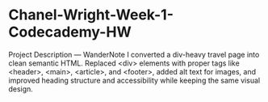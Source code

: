 # Chanel-Wright-Week-1-Codecademy-HW
Project Description — WanderNote I converted a div-heavy travel page into clean semantic HTML. Replaced &lt;div> elements with proper tags like &lt;header>, &lt;main>, &lt;article>, and &lt;footer>, added alt text for images, and improved heading structure and accessibility while keeping the same visual design.
